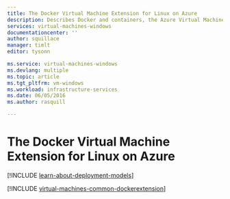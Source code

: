 ```yaml
---
title: The Docker Virtual Machine Extension for Linux on Azure
description: Describes Docker and containers, the Azure Virtual Machines extensions, and points to more resources to create Docker containers from both the Azure CLI and the Azure portal.
services: virtual-machines-windows
documentationcenter: ''
author: squillace
manager: timlt
editor: tysonn

ms.service: virtual-machines-windows
ms.devlang: multiple
ms.topic: article
ms.tgt_pltfrm: vm-windows
ms.workload: infrastructure-services
ms.date: 06/05/2016
ms.author: rasquill

---
```

# The Docker Virtual Machine Extension for Linux on Azure
[!INCLUDE [learn-about-deployment-models](../../includes/learn-about-deployment-models-both-include.md)]

[!INCLUDE [virtual-machines-common-dockerextension](../../includes/virtual-machines-common-dockerextension.md)]

